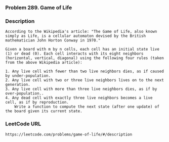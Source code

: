 ### Problem 289. Game of Life

### Description
	According to the Wikipedia's article: "The Game of Life, also known simply as Life, is a cellular automaton devised by the British mathematician John Horton Conway in 1970."

	Given a board with m by n cells, each cell has an initial state live (1) or dead (0). Each cell interacts with its eight neighbors (horizontal, vertical, diagonal) using the following four rules (taken from the above Wikipedia article):

	1. Any live cell with fewer than two live neighbors dies, as if caused by under-population.
	2. Any live cell with two or three live neighbors lives on to the next generation.
	3. Any live cell with more than three live neighbors dies, as if by over-population..
	4. Any dead cell with exactly three live neighbors becomes a live cell, as if by reproduction.
		Write a function to compute the next state (after one update) of the board given its current state.

### LeetCode URL
	https://leetcode.com/problems/game-of-life/#/description
